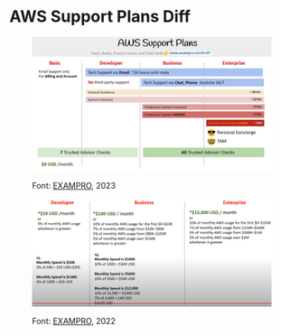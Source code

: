 # AWS Support Plans Diff

<figure><img src="../.gitbook/assets/image (2) (1) (1) (1) (1) (1) (1) (1) (1).png" alt=""><figcaption><p>Font: <a href="https://www.exampro.co/clf-c01">EXAMPRO</a>, 2023</p></figcaption></figure>



<figure><img src="../.gitbook/assets/image (6) (1) (1) (1) (1) (1) (1) (1).png" alt=""><figcaption><p>Font: <a href="https://www.youtube.com/watch?app=desktop&#x26;v=0LQcq_zyNmg">EXAMPRO</a>, 2022</p></figcaption></figure>
